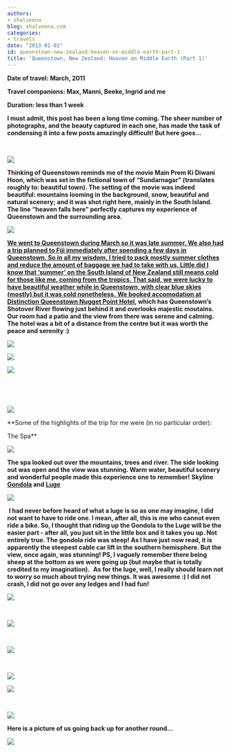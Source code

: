 ```yaml
---
authors:
- shalveena
blog: shalveena.com
categories:
- travels
date: "2013-01-01"
id: queenstown-new-zealand-heaven-on-middle-earth-part-1
title: 'Queenstown, New Zealand: Heaven on Middle Earth (Part 1)'
---
```


**Date of travel: March, 2011**

**Travel companions: Max, Manni, Beeke, Ingrid and me**

**Duration: less than 1 week**

**I must admit, this post has been a long time coming. The sheer number of photographs, and the beauty captured in each one, has made the task of condensing it into a few posts amazingly difficult! But here goes...**

 

[![](https://shalveena.files.wordpress.com/2013/01/76d38-p1010851.jpg?w=300)](https://shalveena.files.wordpress.com/2013/01/76d38-p1010851.jpg)

**Thinking of Queenstown reminds me of the movie Main Prem Ki Diwani Hoon, which was set in the fictional town of “Sundarnagar” (translates roughly to: beautiful town). The setting of the movie was indeed beautiful: mountains looming in the background, snow, beautiful and natural scenery; and it was shot right here, mainly in the South Island. The line “heaven falls here” perfectly captures my experience of Queenstown and the surrounding area.**

[![](images/46413-images.jpeg)](https://shalveena.files.wordpress.com/2013/01/03525-p1020068.jpg)

[**We went to Queenstown during March so it was late summer. We also had a trip planned to Fiji immediately after spending a few days in Queenstown. So in all my wisdom, I tried to pack mostly summer clothes and reduce the amount of baggage we had to take with us. Little did I know that ‘summer’ on the South Island of New Zealand still means cold for those like me, coming from the tropics. That said, we were lucky to have beautiful weather while in Queenstown, with clear blue skies (mostly) but it was cold nonetheless.** **We booked accomodation at**](https://shalveena.files.wordpress.com/2013/01/03525-p1020068.jpg) **[Distinction Queenstown Nugget Point Hotel](http://www.nuggetpoint.co.nz/distinction-hotels-queenstown-nugget-point-boutique-hotel-spa/welcome-to-distinction-queenstown_idl=2_idt=3828_id=22069_.html), which has Queenstown’s Shotover River flowing just behind it and overlooks majestic moutains. Our room had a patio and the view from there was serene and calming. The hotel was a bit of a distance from the centre but it was worth the peace and serenity :)**

[![](https://shalveena.files.wordpress.com/2013/01/5482a-166.jpg?w=300)](https://shalveena.files.wordpress.com/2013/01/5482a-166.jpg)

[![](https://shalveena.files.wordpress.com/2013/01/7c938-165.jpg?w=225)](https://shalveena.files.wordpress.com/2013/01/7c938-165.jpg)

[![](https://shalveena.files.wordpress.com/2013/01/fd6c6-102.jpg?w=300)](https://shalveena.files.wordpress.com/2013/01/fd6c6-102.jpg)

 

 

[![](https://shalveena.files.wordpress.com/2013/01/2a628-104.jpg?w=300)](https://shalveena.files.wordpress.com/2013/01/2a628-104.jpg)

**Some of the highlights of the trip for me were (in no particular order):

The Spa**

[![](https://shalveena.files.wordpress.com/2013/01/d828c-img_1321.jpg?w=300)](https://shalveena.files.wordpress.com/2013/01/d828c-img_1321.jpg)

**The spa looked out over the mountains, trees and river. The side looking out was open and the view was stunning. Warm water, beautiful scenery and wonderful people made this experience one to remember!** **Skyline [Gondola](http://www.skyline.co.nz/queenstown/gondola/) and [Luge](http://www.skyline.co.nz/queenstown/luge/)**

[![](https://shalveena.files.wordpress.com/2013/01/53927-p1010858.jpg?w=300)](https://shalveena.files.wordpress.com/2013/01/53927-p1010858.jpg)

 **I had never before heard of what a luge is so as one may imagine, I did not want to have to ride one. I mean, after all, this is me who cannot even ride a bike. So, I thought that riding up the Gondola to the Luge will be the easier part - after all, you just sit in the little box and it takes you up. Not entirely true. The gondola ride was steep! As I have just now read, it is apparently the steepest cable car lift in the southern hemisphere. But the view, once again, was stunning! PS, I vaguely remember there being sheep at the bottom as we were going up (but maybe that is totally credited to my imagination).**  **As for the luge, well, I really should learn not to worry so much about trying new things. It was awesome :) I did not crash, I did not go over any ledges and I had fun!**

[![](https://shalveena.files.wordpress.com/2013/01/2cf5d-p1010849.jpg?w=300)](https://shalveena.files.wordpress.com/2013/01/2cf5d-p1010849.jpg)

 

[![](https://shalveena.files.wordpress.com/2013/01/c5795-p1010850.jpg?w=300)](https://shalveena.files.wordpress.com/2013/01/c5795-p1010850.jpg)

 

[![](https://shalveena.files.wordpress.com/2013/01/d365d-p1010853.jpg?w=300)](https://shalveena.files.wordpress.com/2013/01/d365d-p1010853.jpg)

 

[![](https://shalveena.files.wordpress.com/2013/01/46453-p1010854.jpg?w=225)](https://shalveena.files.wordpress.com/2013/01/46453-p1010854.jpg)

[![](https://shalveena.files.wordpress.com/2013/01/2c65a-107.jpg?w=300)](https://shalveena.files.wordpress.com/2013/01/2c65a-107.jpg)

 

[![](https://shalveena.files.wordpress.com/2013/01/d3817-p1010861.jpg?w=300)](https://shalveena.files.wordpress.com/2013/01/d3817-p1010861.jpg)

**Here is a picture of us going back up for another round...**

[![](https://shalveena.files.wordpress.com/2013/01/79758-p1010859.jpg?w=300)](https://shalveena.files.wordpress.com/2013/01/79758-p1010859.jpg)
